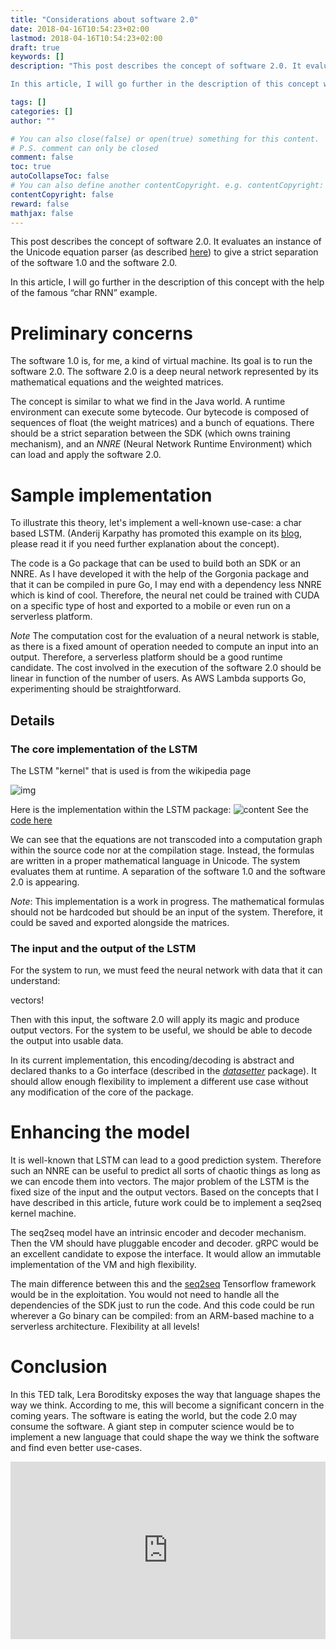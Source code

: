 ```yaml
---
title: "Considerations about software 2.0"
date: 2018-04-16T10:54:23+02:00
lastmod: 2018-04-16T10:54:23+02:00
draft: true
keywords: []
description: "This post describes the concept of software 2.0. It evaluates the idea of implementing an equation parser (written in Unicode) to give a strict separation of the software 1.0 and the software 2.0.

In this article, I will go further in the description of this concept with the help of the famous “char RNN” example."

tags: []
categories: []
author: ""

# You can also close(false) or open(true) something for this content.
# P.S. comment can only be closed
comment: false  
toc: true
autoCollapseToc: false
# You can also define another contentCopyright. e.g. contentCopyright: "This is another copyright."
contentCopyright: false
reward: false
mathjax: false
---
```


This post describes the concept of software 2.0. It evaluates an instance of the Unicode equation parser (as described [here](https://blog.owulveryck.info/2017/12/18/parsing-mathematical-equation-to-generate-computation-graphs---first-step-from-software-1.0-to-2.0-in-go.html)) to give a strict separation of the software 1.0 and the software 2.0.

In this article, I will go further in the description of this concept with the help of the famous “char RNN” example.

# Preliminary concerns

The software 1.0 is, for me, a kind of virtual machine. Its goal is to run the software 2.0.
The software 2.0 is a deep neural network represented by its mathematical equations and the weighted matrices.

The concept is similar to what we find in the Java world. A runtime environment can execute some bytecode. Our bytecode is composed of sequences of float (the weight matrices) and a bunch of equations. There should be a strict separation between the SDK (which owns training mechanism), and an _NNRE_ (Neural Network Runtime Environment) which can load and apply the software 2.0.

# Sample implementation

To illustrate this theory, let's implement a well-known use-case: a char based LSTM.
(Anderij Karpathy has promoted this example on its [blog](http://karpathy.github.io/2015/05/21/rnn-effectiveness/), please read it if you need further explanation about the concept).

The code is a Go package that can be used to build both an SDK or an NNRE. As I have developed it with the help of the Gorgonia package and that it can be compiled in pure Go, I may end with a dependency less NNRE which is kind of cool. Therefore, the neural net could be trained with CUDA on a specific type of host and exported to a mobile or even run on a serverless platform.

_Note_ The computation cost for the evaluation of a neural network is stable, as there is a fixed amount of operation needed to compute an input into an output. Therefore, a serverless platform should be a good runtime candidate. The cost involved in the execution of the software 2.0 should be linear in function of the number of users.
As AWS Lambda supports Go, experimenting should be straightforward.

## Details 

### The core implementation of the LSTM

The LSTM "kernel" that is used is from the wikipedia page

![img](https://wikimedia.org/api/rest_v1/media/math/render/svg/8a0eddfb6f592041ea04bd26526b52ba1cec192c)

Here is the implementation within the LSTM package:
![content](/assets/lstm/lstm_implem.png)
See the [code here](https://github.com/owulveryck/lstm/blob/1581884e9d2de83e1150c04fb815637351082b7a/lstm.go#L39-L46)

We can see that the equations are not transcoded into a computation graph within the source code nor at the compilation stage. Instead, the formulas are written in a proper mathematical language in Unicode. The system evaluates them at runtime.
A separation of the software 1.0 and the software 2.0 is appearing.

_Note_: This implementation is a work in progress. The mathematical formulas should not be hardcoded but should be an input of the system. Therefore, it could be saved and exported alongside the matrices.

### The input and the output of the LSTM

For the system to run, we must feed the neural network with data that it can understand: 

vectors!

Then with this input, the software 2.0 will apply its magic and produce output vectors.
For the system to be useful, we should be able to decode the output into usable data.

In its current implementation, this encoding/decoding is abstract and declared thanks to a Go interface (described in the [_datasetter_](https://github.com/owulveryck/lstm/blob/master/datasetter/definitions.go) package).
It should allow enough flexibility to implement a different use case without any modification of the core of the package.

# Enhancing the model

It is well-known that LSTM can lead to a good prediction system. Therefore such an NNRE can be useful to predict all sorts of chaotic things as long as we can encode them into vectors.
The major problem of the LSTM is the fixed size of the input and the output vectors.
Based on the concepts that I have described in this article, future work could be to implement a seq2seq kernel machine. 

The seq2seq model have an intrinsic encoder and decoder mechanism.
Then the VM should have pluggable encoder and decoder. gRPC would be an excellent candidate to expose the interface. It would allow an immutable implementation of the VM and high flexibility.

The main difference between this and the [seq2seq](https://google.github.io/seq2seq/) Tensorflow framework would be in the exploitation. You would not need to handle all the dependencies of the SDK just to run the code. And this code could be run wherever a Go binary can be compiled: from an ARM-based machine to a serverless architecture. Flexibility at all levels!

# Conclusion

In this TED talk, Lera Boroditsky exposes the way that language shapes the way we think. According to me, this will become a significant concern in the coming years. The software is eating the world, but the code 2.0 may consume the software. A giant step in computer science would be to implement a new language that could shape the way we think the software and find even better use-cases.

<div style="max-width:854px"><div style="position:relative;height:0;padding-bottom:56.25%"><iframe src="https://embed.ted.com/talks/lera_boroditsky_how_language_shapes_the_way_we_think" width="854" height="480" style="position:absolute;left:0;top:0;width:100%;height:100%" frameborder="0" scrolling="no" allowfullscreen></iframe></div></div>



